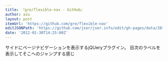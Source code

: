 ```yaml
---
title: 『gre/flexible-nav - GitHub』
author: azu
layout: post
itemUrl: 'https://github.com/gre/flexible-nav'
editJSONPath: 'https://github.com/jser/jser.info/edit/gh-pages/data/2012/01/index.json'
date: '2012-01-30T14:25:00Z'
---
```

サイドにページナビゲーションを表示するjQUeryプラグイン。
目次のラベルを表示してそこへのジャンプする感じ
